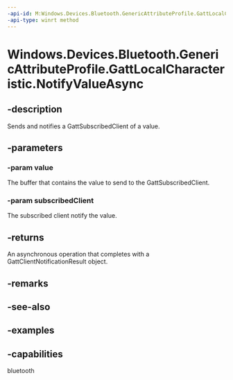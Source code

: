 ```yaml
---
-api-id: M:Windows.Devices.Bluetooth.GenericAttributeProfile.GattLocalCharacteristic.NotifyValueAsync(Windows.Storage.Streams.IBuffer,Windows.Devices.Bluetooth.GenericAttributeProfile.GattSubscribedClient)
-api-type: winrt method
---
```


<!-- Method syntax.
public IAsyncOperation<GattClientNotificationResult> GattLocalCharacteristic.NotifyValueAsync(IBuffer value, GattSubscribedClient subscribedClient)
-->

# Windows.Devices.Bluetooth.GenericAttributeProfile.GattLocalCharacteristic.NotifyValueAsync

## -description
Sends and notifies a GattSubscribedClient of a value.

## -parameters

### -param value
The buffer that contains the value to send to the GattSubscribedClient.

### -param subscribedClient
The subscribed client notify the value.

## -returns
An asynchronous operation that completes with a GattClientNotificationResult object.

## -remarks

## -see-also

## -examples


## -capabilities
bluetooth
